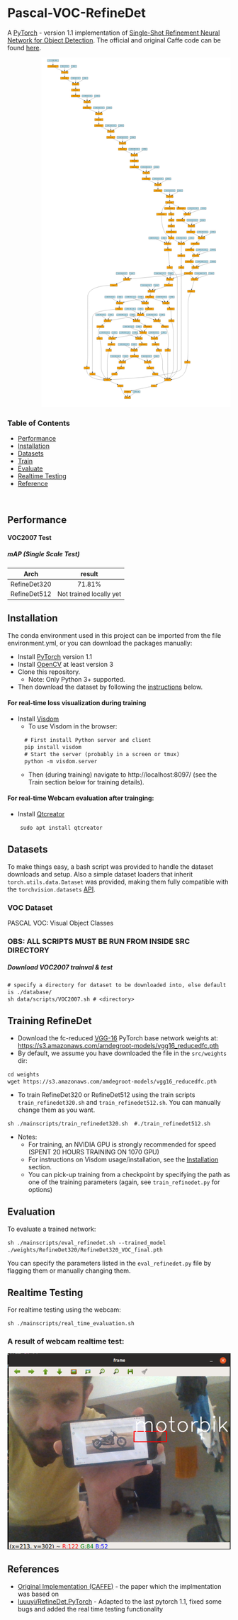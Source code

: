 # Pascal-VOC-RefineDet

A [PyTorch](http://pytorch.org/) - version 1.1 implementation of [Single-Shot Refinement Neural Network for Object Detection](https://arxiv.org/abs/1711.06897 ). The official and original Caffe code can be found [here](https://github.com/sfzhang15/RefineDet).

<p align="right">
  <img  src="https://github.com/abdullah-zaiter/Pascal-VOC-RefineDet/blob/master/doc/ssd.png">
</p>


### Table of Contents
- <a href='#performance'>Performance</a>
- <a href='#installation'>Installation</a>
- <a href='#datasets'>Datasets</a>
- <a href='#training-refinedet'>Train</a>
- <a href='#evaluation'>Evaluate</a>
- <a href='#realtime-testing'>Realtime Testing</a>
- <a href='#references'>Reference</a>

&nbsp;
&nbsp;
&nbsp;
&nbsp;

## Performance

#### VOC2007 Test

##### mAP (*Single Scale Test*)

| Arch | result |
|:-:|:-:|
| RefineDet320 | 71.81% |
| RefineDet512 | Not trained locally yet|

## Installation
The conda environment used in this project can be imported from the file environment.yml, or you can download the packages manually:
- Install [PyTorch](http://pytorch.org/) version 1.1
- Install [OpenCV](https://opencv.org/) at least version 3
- Clone this repository.
  * Note: Only Python 3+ supported.
- Then download the dataset by following the [instructions](#datasets) below.

#### For real-time loss visualization during training
- Install [Visdom](https://github.com/facebookresearch/visdom) 
  * To use Visdom in the browser:
  ```Shell
    # First install Python server and client
    pip install visdom
    # Start the server (probably in a screen or tmux)
    python -m visdom.server
  ```
  * Then (during training) navigate to http://localhost:8097/ (see the Train section below for training details).

#### For real-time Webcam evaluation after trainging:
- Install [Qtcreator](https://www.qt.io/qt-features-libraries-apis-tools-and-ide/) 
```Shell
    sudo apt install qtcreator
```


## Datasets
To make things easy, a bash script was provided to handle the dataset downloads and setup.  Also a simple dataset loaders that inherit  `torch.utils.data.Dataset` was provided, making them fully compatible with the `torchvision.datasets` [API](http://pytorch.org/docs/torchvision/datasets.html).


### VOC Dataset
PASCAL VOC: Visual Object Classes

### OBS: ALL SCRIPTS MUST BE RUN FROM INSIDE SRC DIRECTORY

##### Download VOC2007 trainval & test
```Shell
# specify a directory for dataset to be downloaded into, else default is ./database/
sh data/scripts/VOC2007.sh # <directory>
```

## Training RefineDet
- Download the fc-reduced [VGG-16](https://arxiv.org/abs/1409.1556) PyTorch base network weights at:              https://s3.amazonaws.com/amdegroot-models/vgg16_reducedfc.pth
- By default, we assume you have downloaded the file in the `src/weights` dir:

```Shell
cd weights
wget https://s3.amazonaws.com/amdegroot-models/vgg16_reducedfc.pth
```

- To train RefineDet320 or RefineDet512 using the train scripts `train_refinedet320.sh` and `train_refinedet512.sh`. You can manually change them as you want.

```Shell
sh ./mainscripts/train_refinedet320.sh  #./train_refinedet512.sh
```

- Notes:
  * For training, an NVIDIA GPU is strongly recommended for speed (SPENT 20 HOURS TRAINING ON 1070 GPU)
  * For instructions on Visdom usage/installation, see the <a href='#installation'>Installation</a> section.
  * You can pick-up training from a checkpoint by specifying the path as one of the training parameters (again, see `train_refinedet.py` for options)

## Evaluation
To evaluate a trained network:

```Shell
sh ./mainscripts/eval_refinedet.sh --trained_model ./weights/RefineDet320/RefineDet320_VOC_final.pth
```
You can specify the parameters listed in the `eval_refinedet.py` file by flagging them or manually changing them.  
## Realtime Testing
For realtime testing using the webcam:

```Shell
sh ./mainscripts/real_time_evaluation.sh
```
### A result of webcam realtime test:
<p align="center">
  <img  src="https://github.com/abdullah-zaiter/Pascal-VOC-RefineDet/blob/master/doc/real_time_identification.png">
</p>

## References
- [Original Implementation (CAFFE)](https://github.com/sfzhang15/RefineDet) - the paper which the implmentation was based on
- [luuuyi/RefineDet.PyTorch](https://github.com/luuuyi/RefineDet.PyTorch) - Adapted to the last pytorch 1.1, fixed some bugs and added the real time testing functionality
